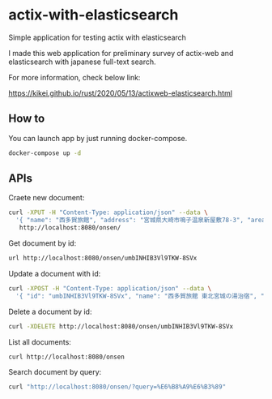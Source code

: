 # actix-with-elasticsearch
Simple application for testing actix with elasticsearch

I made this web application for preliminary survey of actix-web and elasticsearch with japanese full-text search.

For more information, check below link:

https://kikei.github.io/rust/2020/05/13/actixweb-elasticsearch.html

## How to

You can launch app by just running docker-compose.

```sh
docker-compose up -d
```

## APIs

Craete new document:

```sh
curl -XPUT -H "Content-Type: application/json" --data \
  '{ "name": "西多賀旅館", "address": "宮城県大崎市鳴子温泉新屋敷78-3", "area": "鳴子温泉" }' \
   http://localhost:8080/onsen/
```

Get document by id:

```sh
url http://localhost:8080/onsen/umbINHIB3Vl9TKW-8SVx
```

Update a document with id:

```sh
curl -XPOST -H "Content-Type: application/json" --data \
  '{ "id": "umbINHIB3Vl9TKW-8SVx", "name": "西多賀旅館 東北宮城の湯治宿", "address": "宮城県大崎市鳴子温泉新屋敷78-3", "area": "鳴子温泉" }' http://localhost:8080/onsen/umbINHIB3Vl9TKW-8SVx
``` 

Delete a document by id:

```sh
curl -XDELETE http://localhost:8080/onsen/umbINHIB3Vl9TKW-8SVx
``` 

List all documents:

```sh
curl http://localhost:8080/onsen
```

Search document by query:

```sh
curl "http://localhost:8080/onsen/?query=%E6%B8%A9%E6%B3%89"
```


